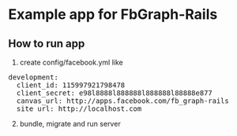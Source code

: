 # Example app for FbGraph-Rails

## How to run app

1. create config/facebook.yml like
<pre>
development:
  client_id: 115997921798478
  client_secret: e98l8888l888888l888888l88888e877
  canvas_url: http://apps.facebook.com/fb_graph-rails
  site_url: http://localhost.com
</pre>

2. bundle, migrate and run server
